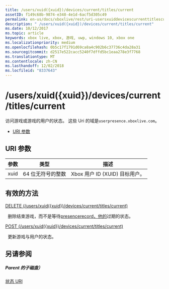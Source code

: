 ```yaml
---
title: /users/xuid({xuid})/devices/current/titles/current
assetID: f149c68b-9874-e348-4e1d-6acf5d305c49
permalink: en-us/docs/xboxlive/rest/uri-usersxuiddevicescurrenttitlescurrent.html
description: " /users/xuid({xuid})/devices/current/titles/current"
ms.date: 10/12/2017
ms.topic: article
keywords: xbox live, xbox, 游戏, uwp, windows 10, xbox one
ms.localizationpriority: medium
ms.openlocfilehash: 0b5c17f1791d69ca8a4c902b6c37736c4da28a31
ms.sourcegitcommit: d2517e522cacc5240f7dffd5bc1eaa278e3f7768
ms.translationtype: MT
ms.contentlocale: zh-CN
ms.lasthandoff: 12/02/2018
ms.locfileid: "8337643"
---
```

# <a name="usersxuidxuiddevicescurrenttitlescurrent"></a>/users/xuid({xuid})/devices/current/titles/current
访问游戏或游戏的用户的状态。 这些 Uri 的域是`userpresence.xboxlive.com`。
 
  * [URI 参数](#ID4EV)
 
<a id="ID4EV"></a>

 
## <a name="uri-parameters"></a>URI 参数
 
| 参数| 类型| 描述| 
| --- | --- | --- | 
| xuid| 64 位无符号的整数| Xbox 用户 ID (XUID) 目标用户。| 
  
<a id="ID4EUB"></a>

 
## <a name="valid-methods"></a>有效的方法

[DELETE (/users/xuid({xuid})/devices/current/titles/current)](uri-usersxuiddevicescurrenttitlescurrentdelete.md)

&nbsp;&nbsp;删除结束游戏，而不是等待[presencerecord，他的](../../json/json-presencerecord.md)过期的状态。

[POST (/users/xuid({xuid})/devices/current/titles/current)](uri-usersxuiddevicescurrenttitlescurrentpost.md)

&nbsp;&nbsp;更新游戏与用户的状态。
 
<a id="ID4EBC"></a>

 
## <a name="see-also"></a>另请参阅
 
<a id="ID4EDC"></a>

 
##### <a name="parent"></a>Parent 的子磁盘） 

[状态 URI](atoc-reference-presence.md)

   
